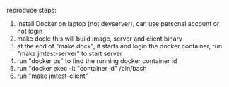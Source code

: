 
reproduce steps:
1. install Docker on laptop (not devserver), can use personal account or not login
2. make dock: this will build image, server and client binary
3. at the end of "make dock", it starts and login the docker container, run "make jmtest-server" to start server
4. run "docker ps" to find the running docker container id
5. run "docker exec -it "container id" /bin/bash
6. run "make jmtest-client"
